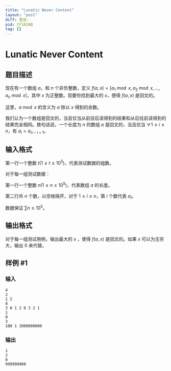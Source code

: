 ```yaml
---
title: "Lunatic Never Content"
layout: "post"
diff: 普及-
pid: CF1826B
tag: []
---
```


# Lunatic Never Content

## 题目描述

现在有一个数组 $a$，和 $n$ 个非负整数，定义 $f(a,x)=[a_1\bmod x,a_2\bmod x,\dots,a_n\bmod x]$，其中 $x$ 为正整数。现要你找到最大的 $x$，使得 $f(a,x)$ 是回文的。

这里，$a \bmod x$ 的含义为 $a$ 除以 $x$ 得到的余数。

我们认为一个数组是回文的，当且仅当从前往后读得到的结果和从后往前读得到的结果完全相同。换句话说，一个长度为 $n$ 的数组 $a$ 是回文的，当且仅当 $\forall 1\leq i \leq n$，有 $a_i=a_{n-i+1}$。

## 输入格式

第一行一个整数 $t(1 \leq t \leq 10^5)$，代表测试数据的组数。

对于每一组测试数据：

第一行一个整数 $n(1 \leq n \leq 10^5)$，代表数组 $a$ 的长度。

第二行共 $n$ 个数，以空格隔开，对于 $1\leq i \leq n$，第 $i$ 个数代表 $a_i$。

数据保证 $\sum n \leq 10^5$。

## 输出格式

对于每一组测试用例，输出最大的 $x$ ，使得 $f(a,x)$ 是回文的。如果 $x$ 可以为无穷大，输出 $0$ 来代替。

## 样例 #1

### 输入

```
4
2
1 2
8
3 0 1 2 0 3 2 1
1
0
3
100 1 1000000000
```

### 输出

```
1
2
0
999999900
```

